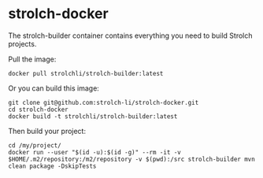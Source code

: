 # strolch-docker
The strolch-builder container contains everything you need to build Strolch projects.

Pull the image:

    docker pull strolchli/strolch-builder:latest

Or you can build this image:

    git clone git@github.com:strolch-li/strolch-docker.git
    cd strolch-docker
    docker build -t strolchli/strolch-builder:latest 

Then build your project:

    cd /my/project/
    docker run --user "$(id -u):$(id -g)" --rm -it -v $HOME/.m2/repository:/m2/repository -v $(pwd):/src strolch-builder mvn clean package -DskipTests

